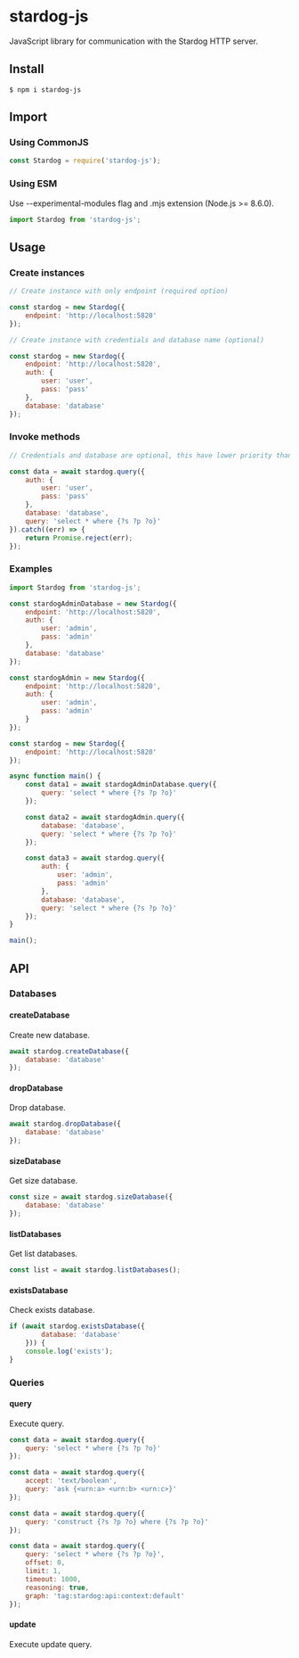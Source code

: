 # stardog-js
JavaScript library for communication with the Stardog HTTP server.

## Install

    $ npm i stardog-js

## Import

### Using CommonJS

```js
const Stardog = require('stardog-js');
```

### Using ESM

Use --experimental-modules flag and .mjs extension (Node.js >= 8.6.0).
```js
import Stardog from 'stardog-js';
```

## Usage

### Create instances

```js
// Create instance with only endpoint (required option)

const stardog = new Stardog({
    endpoint: 'http://localhost:5820'
});

// Create instance with credentials and database name (optional)

const stardog = new Stardog({
    endpoint: 'http://localhost:5820',
    auth: {
        user: 'user',
        pass: 'pass'
    },
    database: 'database'
});
```

### Invoke methods

```js
// Credentials and database are optional, this have lower priority than constructor settings

const data = await stardog.query({
    auth: {
        user: 'user',
        pass: 'pass'
    },
    database: 'database',
    query: 'select * where {?s ?p ?o}'
}).catch((err) => {
    return Promise.reject(err);
});
```

### Examples

```js
import Stardog from 'stardog-js';

const stardogAdminDatabase = new Stardog({
    endpoint: 'http://localhost:5820',
    auth: {
        user: 'admin',
        pass: 'admin'
    },
    database: 'database'
});

const stardogAdmin = new Stardog({
    endpoint: 'http://localhost:5820',
    auth: {
        user: 'admin',
        pass: 'admin'
    }
});

const stardog = new Stardog({
    endpoint: 'http://localhost:5820'
});

async function main() {
    const data1 = await stardogAdminDatabase.query({
        query: 'select * where {?s ?p ?o}'
    });

    const data2 = await stardogAdmin.query({
        database: 'database',
        query: 'select * where {?s ?p ?o}'
    });

    const data3 = await stardog.query({
        auth: {
            user: 'admin',
            pass: 'admin'
        },
        database: 'database',
        query: 'select * where {?s ?p ?o}'
    });
}

main();
```

## API

### Databases

#### createDatabase

Create new database.

```js
await stardog.createDatabase({
    database: 'database'
});
```

#### dropDatabase

Drop database.

```js
await stardog.dropDatabase({
    database: 'database'
});
```

#### sizeDatabase

Get size database.

```js
const size = await stardog.sizeDatabase({
    database: 'database'
});
```

#### listDatabases

Get list databases.

```js
const list = await stardog.listDatabases();
```

#### existsDatabase

Check exists database.

```js
if (await stardog.existsDatabase({
        database: 'database'
    })) {
    console.log('exists');
}
```

### Queries

#### query

Execute query.

```js
const data = await stardog.query({
    query: 'select * where {?s ?p ?o}'
});

const data = await stardog.query({
    accept: 'text/boolean',
    query: 'ask {<urn:a> <urn:b> <urn:c>}'
});

const data = await stardog.query({
    query: 'construct {?s ?p ?o} where {?s ?p ?o}'
});

const data = await stardog.query({
    query: 'select * where {?s ?p ?o}',
    offset: 0,
    limit: 1,
    timeout: 1000,
    reasoning: true,
    graph: 'tag:stardog:api:context:default'
});
```

#### update

Execute update query.

```js
```
